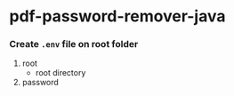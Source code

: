 # pdf-password-remover-java

### Create `.env` file on root folder

1. root
   - root directory
2. password
